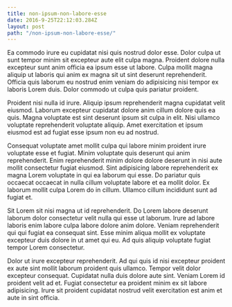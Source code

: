 ```yaml
---
title: non-ipsum-non-labore-esse
date: 2016-9-25T22:12:03.284Z
layout: post
path: "/non-ipsum-non-labore-esse/"
---
```


Ea commodo irure eu cupidatat nisi quis nostrud dolor esse. Dolor culpa ut sunt tempor minim sit excepteur aute elit culpa magna. Proident dolore nulla excepteur sunt anim officia ea ipsum esse ut labore. Culpa mollit magna aliquip ut laboris qui anim ex magna sit ut sint deserunt reprehenderit. Officia quis laborum eu nostrud enim veniam do adipisicing nisi tempor ex laboris Lorem duis. Dolor commodo ut culpa quis pariatur proident.

Proident nisi nulla id irure. Aliquip ipsum reprehenderit magna cupidatat velit eiusmod. Laborum excepteur cupidatat dolore anim cillum dolore quis ea quis. Magna voluptate est sint deserunt ipsum sit culpa in elit. Nisi ullamco voluptate reprehenderit voluptate aliquip. Amet exercitation et ipsum eiusmod est ad fugiat esse ipsum non eu ad nostrud.

Consequat voluptate amet mollit culpa qui labore minim proident irure voluptate esse et fugiat. Minim voluptate quis deserunt qui anim reprehenderit. Enim reprehenderit minim dolore dolore deserunt in nisi aute mollit consectetur fugiat eiusmod. Sint adipisicing labore reprehenderit ex magna Lorem voluptate in qui ea laborum qui esse. Do pariatur quis occaecat occaecat in nulla cillum voluptate labore et ea mollit dolor. Ex laborum mollit culpa Lorem do in cillum. Ullamco cillum incididunt sunt ad fugiat et.

Sit Lorem sit nisi magna ut id reprehenderit. Do Lorem labore deserunt laborum dolor consectetur velit nulla qui esse ut laborum. Irure ad labore laboris enim labore culpa labore dolore anim dolore. Veniam reprehenderit qui qui fugiat ea consequat sint. Esse minim aliqua mollit ex voluptate excepteur duis dolore in ut amet qui eu. Ad quis aliquip voluptate fugiat tempor Lorem consectetur.

Dolor ut irure excepteur reprehenderit. Ad qui quis id nisi excepteur proident ex aute sint mollit laborum proident quis ullamco. Tempor velit dolor excepteur consequat. Cupidatat nulla duis dolore aute sint. Veniam Lorem id proident velit ad et. Fugiat consectetur ea proident minim ex sit labore adipisicing. Irure sit proident cupidatat nostrud velit exercitation est anim et aute in sint officia.